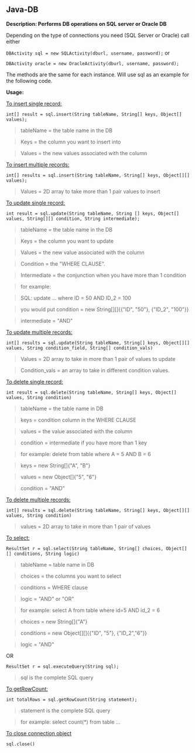 ## Java-DB
**Description: Performs DB operations on SQL server or Oracle DB**

Depending on the type of connections you need (SQL Server or Oracle) call either 

`DBActivity sql = new SQLActivity(dburl, username, password);` or 

`DBActivity oracle = new OracleActivity(dburl, username, password);`

The methods are the same for each instance. Will use sql as an example for the following code.

**Usage:**

<u>To insert single record:</u>

`int[] result = sql.insert(String tableName, String[] keys, Object[] values);`

> tableName = the table name in the DB

> Keys = the column you want to insert into

> Values = the new values associated with the column
> 

<u>To insert multiple records: </u>

`int[] results = sql.insert(String tableName, String[] keys, Object[][] values);`

> Values = 2D array to take more than 1 pair values to insert
>

<u>To update single record:</u>

`int result = sql.update(String tableName, String [] keys, Object[] values, String[][] condition, String intermediate);`

> tableName = the table name in the DB

> Keys = the column you want to update

> Values = the new value associated with the column

> Condition = the "WHERE CLAUSE".

> Intermediate = the conjunction when you have more than  1 condition

> for example: 

> SQL: update ...  where ID = 50 AND ID_2 = 100

> you would put condition = new String[][]{{"ID", "50"}, {"ID_2", "100"}} 

> intermediate = "AND"
> 

<u>To update multiple records:</u>

`int[] results = sql.update(String tableName, String[] keys, Object[][] values, String condition_field, String[] condition_vals)`

> Values = 2D array to take in more than 1 pair of values to update

> Condition_vals = an array to take in different condition values.
> 

<u>To delete single record:</u>

`int result = sql.delete(String tableName, String[] keys, Object[] values, String condition)`

> tableName = the table name in DB

> keys = condition column in the WHERE CLAUSE

> values = the value associated with the column

> condition = intermediate if you have more than 1 key

> for example: delete from table where A = 5 AND B = 6

> keys = new String[]{"A", "B"}

> values = new Object[]{"5", "6"}

> condition = "AND"
> 

<u>To delete multiple records:</u>

`int[] results = sql.delete(String tableName, String[] keys, Object[][] values, String condition)`

> values = 2D array to take in more than 1 pair of values
> 

<u>To select:</u>

`ResultSet r = sql.select(String tableName, String[] choices, Object[][] conditions, String logic)`

> tableName = table name in DB

> choices = the columns you want to select

> conditions = WHERE clause

> logic = "AND" or "OR"

> for example: select A from table where id=5 AND id_2 = 6

> choices = new String[]{"A"}

> conditions = new Object[][]{{"ID", "5"}, {"ID_2","6"}}

> logic = "AND"
>  

OR

`ResultSet r = sql.executeQuery(String sql);`

> sql is the complete SQL query
> 

<u>To getRowCount:</u>

`int totalRows = sql.getRowCount(String statement);`

> statement is the complete SQL query

> for example: select count(*) from table ...
> 

<u>To close connection object</u>

`sql.close()`
